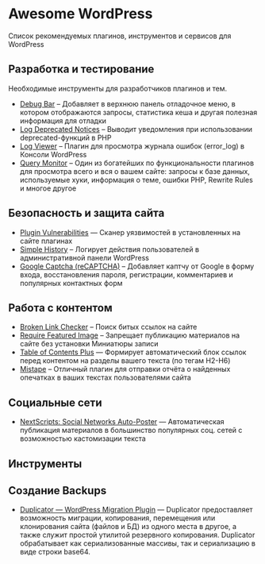 # Awesome WordPress

Список рекомендуемых плагинов, инструментов и сервисов для WordPress

## Разработка и тестирование

Необходимые инструменты для разработчиков плагинов и тем.

* [Debug Bar](https://ru.wordpress.org/plugins/debug-bar/) – Добавляет в верхнюю панель отладочное меню, в котором
  отображаются запросы, статистика кеша и другая полезная информация для отладки
* [Log Deprecated Notices](https://ru.wordpress.org/plugins/log-deprecated-notices/) – Выводит уведомления при
  использовании deprecated-функций в PHP
* [Log Viewer](https://ru.wordpress.org/plugins/log-viewer/) – Плагин для просмотра журнала ошибок (error_log)
  в Консоли WordPress
* [Query Monitor](https://ru.wordpress.org/plugins/query-monitor/) – Один из богатейших по функциональности плагинов
  для просмотра всего и вся о вашем сайте: запросы к базе данных, используемые хуки, информация о теме,
  ошибки PHP, Rewrite Rules и многое другое

## Безопасность и защита сайта

* [Plugin Vulnerabilities](https://ru.wordpress.org/plugins/plugin-vulnerabilities/) — Сканер уязвимостей в
  установленных на сайте плагинах
* [Simple History](https://ru.wordpress.org/plugins/simple-history/) – Логирует действия пользователей в
  административной панели WordPress
* [Google Captcha (reCAPTCHA)](https://ru.wordpress.org/plugins/google-captcha/) – Добавляет каптчу от Google в форму
  входа, восстановления пароля, регистрации, комментариев и популярных контактных форм

## Работа с контентом

* [Broken Link Checker](https://ru.wordpress.org/plugins/broken-link-checker/) – Поиск битых ссылок на сайте
* [Require Featured Image](https://ru.wordpress.org/plugins/require-featured-image/) – Запрещает публикацию материалов
  на сайте без установки Миниатюры записи
* [Table of Contents Plus](https://ru.wordpress.org/plugins/table-of-contents-plus/) — Формирует автоматический блок ссылок перед контентом на разделы вашего текста (по тегам H2-H6)
* [Mistape](https://ru.wordpress.org/plugins/mistape/) – Отличный плагин для отправки отчёта о найденных опечатках в
  ваших текстах пользователями сайта

## Социальные сети

* [NextScripts: Social Networks Auto-Poster](https://ru.wordpress.org/plugins/social-networks-auto-poster-facebook-twitter-g/) — Автоматическая
  публикация материалов в большинство популярных соц. сетей с возможностью кастомизации текста

## Инструменты

## Создание Backups

* [Duplicator — WordPress Migration Plugin](https://ru.wordpress.org/plugins/duplicator/) — Duplicator предоставляет возможность миграции, копирования, перемещения или клонирования сайта (файлов и БД) из одного места в другое, а также служит простой утилитой резервного копирования. Duplicator обрабатывает как сериализованные массивы, так и сериализацию в виде строки base64.
